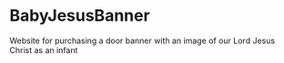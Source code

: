 # BabyJesusBanner
Website for purchasing a door banner with an image of our Lord Jesus Christ as an infant

